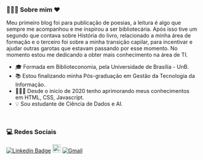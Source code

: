 ### 👩🏽‍💻 Sobre mim ❤

Meu primeiro blog foi para publicação de poesias, a leitura é algo que sempre me acompanhou e me inspirou a ser bibliotecária. Após isso tive um segundo que contava sobre História do livro, relacionado a minha área de formação e o terceiro foi sobre a minha transição capilar, para incentivar e ajudar outras garotas que estavam passando por esse momento. No momento estou me dedicando a obter mais conhecimento na área de TI.

- 🎓 Formada em Biblioteconomia, pela Universidade de Brasília - UnB. 
- 📚 Estou finalizando minha Pós-graduação em Gestão da Tecnologia da Informação. 
- 👩🏽‍💻 Desde o inicío de 2020 tenho aprimorando meus conhecimentos em HTML, CSS, Javascript. 
- 💡 Sou estudante de Ciência de Dados e AI.

<p>&nbsp;&nbsp;</p>

### 💻 Redes Sociais
[![Linkedin Badge](https://img.shields.io/badge/-LinkedIn-blue?style=flat-square&logo=Linkedin&logoColor=white&link=https://www.linkedin.com/in/tainara-almeida-b139461b1/)](https://www.linkedin.com/in/tainara-almeida-b139461b1/)
[<img src="https://img.shields.io/github/followers/taguinara?label=follow&style=social" height="22" title="Follow me"/>](https://github.com/taguinara) 
[![Gmail](https://img.shields.io/badge/-Gmail-c14438?style=flat&logo=Gmail&logoColor=white)](mailto:tatimes.almeida@gmail.com)
